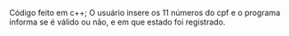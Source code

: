 Código  feito em c++;
O usuário insere os 11 números do cpf e o programa informa se é válido ou não, e em que estado foi registrado.
